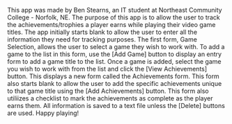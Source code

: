 This app was made by Ben Stearns, an IT student at Northeast Community College - Norfolk, NE. The purpose of this app is to allow the user to track the achievements/trophies a player earns while playing 
their video game titles. The app initially starts blank to allow the user to enter all the information they need for tracking purposes. The first form, Game Selection, allows the user to select a game 
they wish to work with. To add a game to the list in this form, use the [Add Game] button to display an entry form to add a game title to the list. Once a game is added, select the game you wish to work
with from the list and click the [View Achievements] button. This displays a new form called the Achievements form. This form also starts blank to allow the user to add the specific achievements unique 
to that game title using the [Add Achievements] button. This form also utiliizes a checklist to mark the achievements as complete as the player earns them. All information is saved to a text file unless 
the [Delete] buttons are used. Happy playing!
